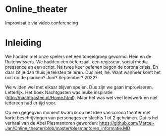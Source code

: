 # Online_theater
Improvisatie via video conferencing

# Inleiding
We hadden met onze spelers net een toneelgroep gevormd: Hein en de Ruitenwissers. We hadden een oefenzaal, een regisseur, social media pressence en een script. Na twee keer oefenen begon de corona crisis. En daar zit je dan thuis je teksten te leren. Dus niet, hè. Want wanneer komt het ooit op de planken? Juni? September? 2022?

We wilden wel met elkaar blijven spelen. Dus zijn we gaan improviseren. Letterlijk. Het boek Nachtgasten was leuke inspiratie (http://nachtgasten.nl/Home.html). Maar het was wel veel leeswerk en niet iedereen had er tijd voor.

Op een gegegven moment kwam ik op het idee van corona theater met korte beschrijvingen van personages en slechts 1 of 2 geheimen. Dat is het verhaal van de Abel Plesmantoren geworden:
https://github.com/Marcel-Jan/Online_theater/blob/master/plesmantoren_informatie.MD
